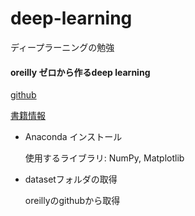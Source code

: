 # deep-learning
ディープラーニングの勉強

#### oreilly ゼロから作るdeep learning
[github](https://github.com/oreilly-japan/deep-learning-from-scratch)

[書籍情報](http://www.oreilly.co.jp/books/9784873117584/) 

- Anaconda インストール
	
	使用するライブラリ: NumPy, Matplotlib

- datasetフォルダの取得

	oreillyのgithubから取得
